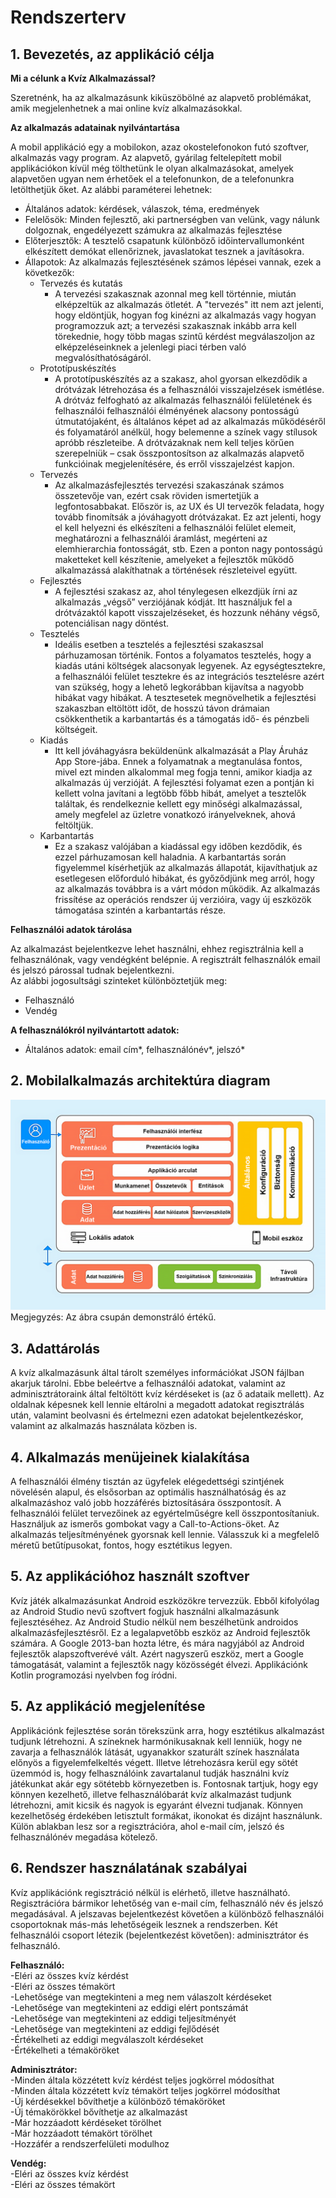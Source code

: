 # Rendszerterv
## 1. Bevezetés, az applikáció célja

**Mi a célunk a Kvíz Alkalmazással?**

Szeretnénk, ha az alkalmazásunk kiküszöbölné az alapvető problémákat, amik megjelenhetnek a mai online kvíz alkalmazásokkal.

**Az alkalmazás adatainak nyilvántartása**

A mobil applikáció egy a mobilokon, azaz okostelefonokon futó szoftver, alkalmazás vagy program.
Az alapvető, gyárilag feltelepített mobil applikációkon kívül még tölthetünk le olyan alkalmazásokat, amelyek alapvetően ugyan nem érhetőek el a telefonunkon, de a telefonunkra letölthetjük őket.
Az alábbi paraméterei lehetnek:
- Általános adatok: kérdések, válaszok, téma, eredmények
- Felelősök: Minden fejlesztő, aki partnerségben van velünk, vagy nálunk dolgoznak, engedélyezett számukra az alkalmazás fejlesztése
- Előterjesztők: A tesztelő csapatunk különböző időintervallumonként elkészített demókat ellenőriznek, javaslatokat tesznek a javításokra.
- Állapotok: Az alkalmazás fejlesztésének számos lépései vannak, ezek a következők:
   - Tervezés és kutatás
	    - A tervezési szakasznak azonnal meg kell történnie, miután elképzeltük az alkalmazás ötletét. A "tervezés" itt nem azt jelenti, hogy eldöntjük, hogyan fog kinézni az alkalmazás vagy hogyan programozzuk azt; a tervezési szakasznak inkább arra kell törekednie, hogy több magas szintű kérdést megválaszoljon az elképzeléseinknek a jelenlegi piaci térben való megvalósíthatóságáról.
   - Prototípuskészítés
	    - A prototípuskészítés az a szakasz, ahol gyorsan elkezdődik a drótvázak létrehozása és a felhasználói visszajelzések ismétlése. A drótváz felfogható az alkalmazás felhasználói felületének és felhasználói felhasználói élményének alacsony pontosságú útmutatójaként, és általános képet ad az alkalmazás működéséről és folyamatáról anélkül, hogy belemenne a színek vagy stílusok apróbb részleteibe. A drótvázaknak nem kell teljes körűen szerepelniük – csak összpontosítson az alkalmazás alapvető funkcióinak megjelenítésére, és erről visszajelzést kapjon.
   - Tervezés
	    - Az alkalmazásfejlesztés tervezési szakaszának számos összetevője van, ezért csak röviden ismertetjük a legfontosabbakat. Először is, az UX és UI tervezők feladata, hogy tovább finomítsák a jóváhagyott drótvázakat. Ez azt jelenti, hogy el kell helyezni és elkészíteni a felhasználói felület elemeit, meghatározni a felhasználói áramlást, megérteni az elemhierarchia fontosságát, stb. Ezen a ponton nagy pontosságú maketteket kell készítenie, amelyeket a fejlesztők működő alkalmazássá alakíthatnak a történések részleteivel együtt.
   - Fejlesztés
	    - A fejlesztési szakasz az, ahol ténylegesen elkezdjük írni az alkalmazás „végső” verziójának kódját. Itt használjuk fel a drótvázaktól kapott visszajelzéseket, és hozzunk néhány végső, potenciálisan nagy döntést.
   - Tesztelés
	    - Ideális esetben a tesztelés a fejlesztési szakaszsal párhuzamosan történik. Fontos a folyamatos tesztelés, hogy a kiadás utáni költségek alacsonyak legyenek. Az egységtesztekre, a felhasználói felület tesztekre és az integrációs tesztelésre azért van szükség, hogy a lehető legkorábban kijavítsa a nagyobb hibákat vagy hibákat. A tesztesetek megnövelhetik a fejlesztési szakaszban eltöltött időt, de hosszú távon drámaian csökkenthetik a karbantartás és a támogatás idő- és pénzbeli költségeit.
   - Kiadás
	    - Itt kell jóváhagyásra beküldenünk alkalmazását a Play Áruház App Store-jába. Ennek a folyamatnak a megtanulása fontos, mivel ezt minden alkalommal meg fogja tenni, amikor kiadja az alkalmazás új verzióját. A fejlesztési folyamat ezen a pontján ki kellett volna javítani a legtöbb főbb hibát, amelyet a tesztelők találtak, és rendelkeznie kellett egy minőségi alkalmazással, amely megfelel az üzletre vonatkozó irányelveknek, ahová feltöltjük.
   - Karbantartás
	    - Ez a szakasz valójában a kiadással egy időben kezdődik, és ezzel párhuzamosan kell haladnia. A karbantartás során figyelemmel kísérhetjük az alkalmazás állapotát, kijavíthatjuk az esetlegesen előforduló hibákat, és győződjünk meg arról, hogy az alkalmazás továbbra is a várt módon működik. Az alkalmazás frissítése az operációs rendszer új verzióira, vagy új eszközök támogatása szintén a karbantartás része.


**Felhasználói adatok tárolása**

Az alkalmazást bejelentkezve lehet használni, ehhez regisztrálnia kell a felhasználónak, vagy vendégként belépnie.
A regisztrált felhasználók email és jelszó párossal tudnak bejelentkezni. <br>
Az alábbi jogosultsági szinteket különböztetjük meg:

   - Felhasználó
   - Vendég

**A felhasználókról nyilvántartott adatok:**

- Általános adatok: email cím*, felhasználónév*, jelszó*


## 2. Mobilalkalmazás architektúra diagram

![rendszerterv](./images/mobilalkalmazas.png "Architektura diagram") <br>
Megjegyzés: Az ábra csupán demonstráló értékű.


## 3. Adattárolás

A kvíz alkalmazásunk által tárolt személyes információkat JSON fájlban akarjuk tárolni. Ebbe beleértve a felhasználói adatokat, valamint az adminisztrátoraink által
feltöltött kvíz kérdéseket is (az ő adataik mellett). Az oldalnak képesnek kell lennie eltárolni a megadott adatokat regisztrálás után, valamint beolvasni és értelmezni ezen adatokat bejelentkezéskor, valamint az alkalmazás használata közben is.


## 4. Alkalmazás menüjeinek kialakítása

A felhasználói élmény tisztán az ügyfelek elégedettségi szintjének növelésén alapul, és elsősorban az optimális használhatóság és az alkalmazáshoz való jobb hozzáférés biztosítására összpontosít.
A felhasználói felület tervezőinek az egyértelműségre kell összpontosítaniuk. Használjuk az ismerős gombokat vagy a Call-to-Actions-öket. Az alkalmazás teljesítményének gyorsnak kell lennie.
Válasszuk ki a megfelelő méretű betűtípusokat, fontos, hogy esztétikus legyen.

## 5. Az applikációhoz használt szoftver

Kvíz játék alkalmazásunkat Android eszközökre tervezzük. Ebből kifolyólag az Android Studio nevű szoftvert fogjuk használni alkalmazásunk fejlesztéséhez.
Az Android Studio nélkül nem beszélhetünk androidos alkalmazásfejlesztésről. Ez a legalapvetőbb eszköz az Android fejlesztők számára. A Google 2013-ban hozta létre, és mára nagyjából az Android fejlesztők alapszoftverévé vált. Azért nagyszerű eszköz, mert a Google támogatását, valamint a fejlesztők nagy közösségét élvezi. Applikációnk Kotlin programozási nyelvben fog íródni. 

## 5. Az applikáció megjelenítése

Applikációnk fejlesztése során törekszünk arra, hogy esztétikus alkalmazást tudjunk létrehozni.
A színeknek harmónikusaknak kell lenniük, hogy ne zavarja a felhasználók látását, ugyanakkor
szaturált színek használata előnyös a figyelemfelkeltés végett. Illetve létrehozásra kerül egy sötét üzemmód is, hogy felhasználóink zavartalanul tudják használni kvíz játékunkat akár egy sötétebb környezetben is. Fontosnak tartjuk, hogy egy könnyen kezelhető, illetve felhasználóbarát kvíz alkalmazást tudjunk létrehozni, amit kicsik és nagyok is egyaránt élvezni tudjanak. Könnyen kezelhetőség érdekében letisztult formákat, ikonokat és dizájnt használunk. Külön ablakban lesz sor a regisztrációra, ahol e-mail cím, jelszó és felhasználónév megadása kötelező.

## 6. Rendszer használatának szabályai

Kvíz applikációnk regisztráció nélkül is elérhető, illetve használható. Regisztrációra bármikor lehetőség van e-mail cím, felhasználó név és jelszó megadásával. A jelszavas bejelentkezést követően a különböző felhasználói csoportoknak más-más lehetőségeik lesznek a rendszerben. Két felhasználói csoport létezik (bejelentkezést követően): adminisztrátor és felhasználó. <br>

**Felhasználó:** <br>
	-Eléri az összes kvíz kérdést <br>
	-Eléri az összes témakört <br>
	-Lehetősége van megtekinteni a meg nem válaszolt kérdéseket <br>
	-Lehetősége van megtekinteni az eddigi elért pontszámát <br>
	-Lehetősége van megtekinteni az eddigi teljesítményét <br>
	-Lehetősége van megtekinteni az eddigi fejlődését <br>
	-Értékelheti az eddigi megválaszolt kérdéseket <br>
	-Értékelheti a témaköröket <br>

**Adminisztrátor:** <br>
-Minden általa közzétett kvíz kérdést teljes jogkörrel módosíthat <br>
-Minden általa közzétett kvíz témakört teljes jogkörrel módosíthat <br>
-Új kérdésekkel bővíthetje a különböző témaköröket <br>
-Új témakörökkel bővíthetje az alkalmazást <br>
-Már hozzáadott kérdéseket törölhet <br>
-Már hozzáadott témakört törölhet <br>
-Hozzáfér a rendszerfelületi modulhoz <br>

**Vendég:** <br>
-Eléri az összes kvíz kérdést <br>
-Eléri az összes témakört <br>







